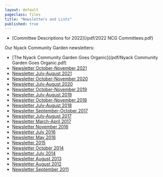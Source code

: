 ```yaml
---
layout: default
pageclass: files
title: "Newsletters and Lists"
published: true
---
```


- [Committee Descriptions for 2022](/pdf/2022 NCG Committees.pdf)
<!--
- [Plot Assignments for 2021](/pdf/2021 NCG Plot Assignments.pdf)
- [Committee Assignments for 2021](/pdf/2021 NCG Committee Assignments.pdf)
-->

Our Nyack Community Garden newsletters:

- [The Nyack Community Garden Goes Organic](/pdf/Nyack Community Garden Goes Organic.pdf)
- [Newsletter October-November 2021](/pdf/Newsletter_Oct_Nov_2021.pdf)
- [Newsletter July-August 2021](/pdf/Newsletter_July_August_2021.pdf)
- [Newsletter October-November 2020](/pdf/Newsletter-Oct-Nov-2020.pdf)
- [Newsletter July-August 2020](/pdf/Newsletter_July_August_2020.pdf)
- [Newsletter October-November 2019](/pdf/Newsletter_October_November_2019.pdf)
- [Newsletter July-August 2019](/pdf/Newsletter_July_August_2019.pdf)
- [Newsletter October-November 2018](/pdf/Newsletter_Oct_Nov_2018.pdf)
- [Newsletter July-August 2018](/pdf/Newsletter_July_August_2018.pdf)
- [Newsletter September-October 2017](/pdf/Newsletter_Sept_Oct_2017.pdf)
- [Newsletter July-August 2017](/pdf/Newsletter_July_2017.pdf)
- [Newsletter March-April 2017](/pdf/Newsletter_March-April_2017.pdf)
- [Newsletter November 2016](/pdf/Newsletter_November_2016.pdf)
- [Newsletter July 2016](/pdf/Newsletter_July_2016.pdf)
- [Newsletter May 2016](/pdf/Newsletter_May_2016.pdf)
- [Newsletter 2015](/pdf/Newsletter_2015.pdf)
- [Newsletter October 2014](/pdf/Newsletter_October_2014.pdf)
- [Newsletter July 2014](/pdf/Newsletter_July_2014.pdf)
- [Newsletter August 2013](/pdf/Newsletter_August_2013.pdf)
- [Newsletter August 2012](/pdf/Newsletter_August_2012.pdf)
- [Newsletter September 2011](/pdf/Newsletter_September_2011.pdf)





